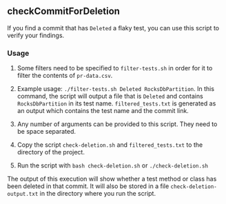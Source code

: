 ## checkCommitForDeletion

If you find a commit that has `Deleted` a flaky test, you can use this script to verify your findings.

### Usage

1. Some filters need to be specified to `filter-tests.sh` in order for it to filter the contents of `pr-data.csv`. 

2. Example usage: `./filter-tests.sh Deleted RocksDbPartition`. In this command, the script will output a file that is `Deleted` and contains `RocksDbPartition` in its test name. `filtered_tests.txt` is generated as an output which contains the test name and the commit link.

3. Any number of arguments can be provided to this script. They need to be space separated.

4. Copy the script `check-deletion.sh` and `filtered_tests.txt` to the directory of the project.

3. Run the script with `bash check-deletion.sh` or `./check-deletion.sh`

The output of this execution will show whether a test method or class has been deleted in that commit.
It will also be stored in a file `check-deletion-output.txt` in the directory where you run the script.